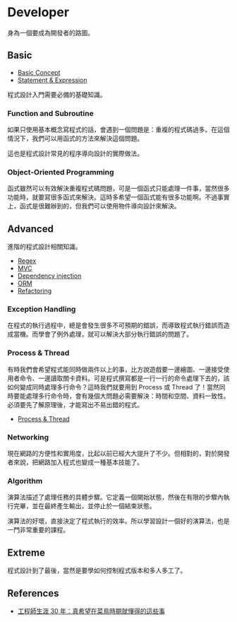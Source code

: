 # Developer

身為一個要成為開發者的路圖。

## Basic

* [Basic Concept](basic-concept.md)
* [Statement & Expression](statement-n-expression.md)

程式設計入門需要必備的基礎知識。

### Function and Subroutine

如果只使用基本概念寫程式的話，會遇到一個問題是：重複的程式碼過多。在這個情況下，我們可以用函式的方法來解決這個問題。

這也是程式設計常見的程序導向設計的實際做法。

### Object-Oriented Programming

函式雖然可以有效解決重複程式碼問題，可是一個函式只能處理一件事，當然很多功能時，就要寫很多函式來解決。這時多希望一個函式能有很多功能啊。不過事實上，函式是很難辦到的，但我們可以使用物件導向設計來解決。

## Advanced

進階的程式設計相關知識。

* [Regex](regex.md)
* [MVC](mvc.md)
* [Dependency injection](di.md)
* [ORM](orm.md)
* [Refactoring](refactoring.md)

### Exception Handling

在程式的執行過程中，總是會發生很多不可預期的錯誤，而導致程式執行錯誤而造成當機。而學會了例外處理，就可以解決大部分執行錯誤的問題了。

### Process & Thread

有時我們會希望程式能同時做兩件以上的事，比方說遊戲要一邊繪圖、一邊接受使用者命令、一邊讀取關卡資料。可是程式撰寫都是一行一行的命令處理下去的，該如何變成同時處理多行命令？這時我們就要用到 Process 或 Thread 了！當然同時要能處理多行命令時，會有幾個大問題必需要解決：時間和空間、資料一致性。必須要先了解原理後，才能寫出不易出錯的程式。

* [Process & Thread](process-n-thread.md)

### Networking

現在網路的方便性和實用度，比起以前已經大大提升了不少。但相對的，對於開發者來說，把網路加入程式也變成一種基本技能了。

### Algorithm

演算法描述了處理任務的具體步驟。它定義一個開始狀態，然後在有限的步驟內執行完畢，並在最終產生輸出，並停止於一個結束狀態。

演算法的好壞，直接決定了程式執行的效率。所以學習設計一個好的演算法，也是一門非常重要的課程。

## Extreme

程式設計到了最後，當然是要學如何控制程式版本和多人多工了。

## References

* [工程師生涯 30 年：真希望在菜鳥時期就懂得的這些事](https://buzzorange.com/techorange/2016/02/15/lessons-from-my-lifetime-of-being-a-programmer-during-30-years/)
